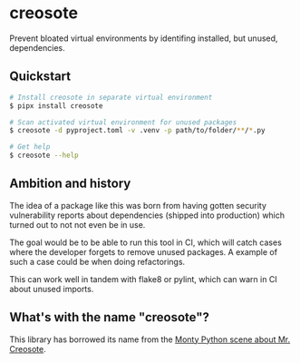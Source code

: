 # creosote

Prevent bloated virtual environments by identifing installed, but unused, dependencies.

## Quickstart

```bash
# Install creosote in separate virtual environment
$ pipx install creosote

# Scan activated virtual environment for unused packages
$ creosote -d pyproject.toml -v .venv -p path/to/folder/**/*.py

# Get help
$ creosote --help
```

## Ambition and history

The idea of a package like this was born from having gotten security vulnerability
reports about dependencies (shipped into production) which turned out to not not
even be in use.

The goal would be to be able to run this tool in CI, which will catch cases where the developer
forgets to remove unused packages. A example of such a case could be when doing refactorings.

This can work well in tandem with flake8 or pylint, which can warn in CI about unused imports.

## What's with the name "creosote"?

This library has borrowed its name from the [Monty Python scene about Mr. Creosote](https://www.youtube.com/watch?v=aczPDGC3f8U).
